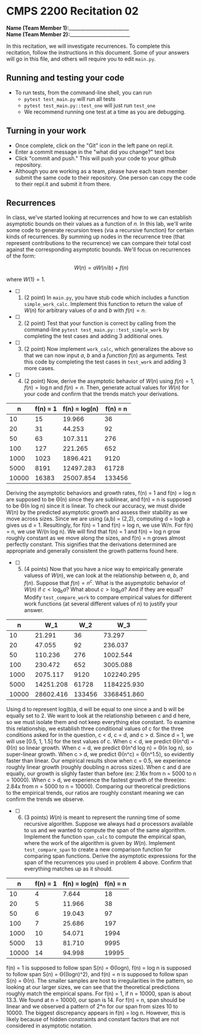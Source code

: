 # CMPS 2200  Recitation 02

**Name (Team Member 1):**_________________________  
**Name (Team Member 2):**_________________________

In this recitation, we will investigate recurrences. 
To complete this recitation, follow the instructions in this document. Some of your answers will go in this file, and others will require you to edit `main.py`.



## Running and testing your code
- To run tests, from the command-line shell, you can run
  + `pytest test_main.py` will run all tests
  + `pytest test_main.py::test_one` will just run `test_one`
  + We recommend running one test at a time as you are debugging.

## Turning in your work

- Once complete, click on the "Git" icon in the left pane on repl.it.
- Enter a commit message in the "what did you change?" text box
- Click "commit and push." This will push your code to your github repository.
- Although you are working as a team, please have each team member submit the same code to their repository. One person can copy the code to their repl.it and submit it from there.

## Recurrences

In class, we've started looking at recurrences and how to we can establish asymptotic bounds on their values as a function of $n$. In this lab, we'll write some code to generate recursion trees (via a recursive function) for certain kinds of recurrences. By summing up nodes in the recurrence tree (that represent contributions to the recurrence) we can compare their total cost against the corresponding asymptotic bounds. We'll focus on  recurrences of the form:

$$ W(n) = aW(n/b) + f(n) $$

where $W(1) = 1$.

- [ ] 1. (2 point) In `main.py`, you have stub code which includes a function `simple_work_calc`. Implement this function to return the value of $W(n)$ for arbitrary values of $a$ and $b$ with $f(n)=n$.

- [ ] 2. (2 point) Test that your function is correct by calling from the command-line `pytest test_main.py::test_simple_work` by completing the test cases and adding 3 additional ones.

- [ ] 3. (2 point) Now implement `work_calc`, which generalizes the above so that we can now input $a$, $b$ and a *function* $f(n)$ as arguments. Test this code by completing the test cases in `test_work` and adding 3 more cases.

- [ ] 4. (2 point) Now, derive the asymptotic behavior of $W(n)$ using $f(n) = 1$, $f(n) = \log n$ and $f(n) = n$. Then, generate actual values for $W(n)$ for your code and confirm that the trends match your derivations.

|     n |   f(n) = 1 |   f(n) = log(n) |   f(n) = n |
|-------|------------|-----------------|------------|
|    10 |         15 |          19.966 |         36 |
|    20 |         31 |          44.253 |         92 |
|    50 |         63 |         107.311 |        276 |
|   100 |        127 |         221.265 |        652 |
|  1000 |       1023 |        1896.421 |       9120 |
|  5000 |       8191 |       12497.283 |      61728 |
| 10000 |      16383 |       25007.854 |     133456 |
Deriving the asymptotic behaviors and growth rates, f(n) = 1 and f(n) = log n are supposed to be Θ(n) since they are sublinear, and f(n) = n is supposed to be Θ(n log n) since it is linear. To check our accuracy, we must divide W(n) by the predicted asymptotic growth and assess their stability as we move across sizes. Since we are using (a,b) = (2,2), computing d = logb a gives us d = 1. Resultingly, for f(n) = 1 and f(n) = log n, we use W/n. For f(n) = n, we use W/(n log n). We will find that f(n) = 1 and f(n) = log n grow roughly constant as we move along the sizes, and f(n) = n grows almost perfectly constant. This signifies that the derivations determined are appropriate and generally consistent the growth patterns found here.


- [ ] 5. (4 points) Now that you have a nice way to empirically generate valuess of $W(n)$, we can look at the relationship between $a$, $b$, and $f(n)$. Suppose that $f(n) = n^c$. What is the asypmptotic behavior of $W(n)$ if $c < \log_b a$? What about $c > \log_b a$? And if they are equal? Modify `test_compare_work` to compare empirical values for different work functions (at several different values of $n$) to justify your answer. 

|     n |       W_1 |    W_2 |         W_3 |
|-------|-----------|--------|-------------|
|    10 |    21.291 |     36 |      73.297 |
|    20 |    47.055 |     92 |     236.037 |
|    50 |   110.236 |    276 |    1002.544 |
|   100 |   230.472 |    652 |    3005.088 |
|  1000 |  2075.117 |   9120 |  102240.295 |
|  5000 | 14251.208 |  61728 | 1184225.930 |
| 10000 | 28602.416 | 133456 | 3368451.860 |
Using d to represent log(b)a, d will be equal to one since a and b will be equally set to 2. We want to look at the relationship between c and d here, so we must isolate them and not keep everything else constant. To examine this relationship, we establish three conditional values of c for the three conditions asked for in the question, c < d, c = d, and c > d. Since d = 1, we will use [0.5, 1, 1.5] for the test values of c. When c < d, we predict Θ(n^d) = Θ(n) so linear growth. When c = d, we predict Θ(n^d log n) = Θ(n log n), so super-linear growth. When c > d, we predict Θ(n^c) = Θ(n^1.5), so evidently faster than linear. Our empirical results show when c = 0.5, we experience roughly linear growth (roughly doubling n across sizes). When c and d are equally, our growth is slighly faster than before (ex: 2.16x from n = 5000 to n = 10000). When c > d, we experience the fastest growth of the three(ex: 2.84x from n = 5000 to n = 10000). Comparing our theoretical predictions to the empirical trends, our ratios are roughly constant meaning we can confirm the trends we observe. 

- [ ] 6. (3 points) $W(n)$ is meant to represent the running time of some recursive algorithm. Suppose we always had $a$ processors available to us and we wanted to compute the span of the same algorithm. Implement the function `span_calc` to compute the empirical span, where the work of the algorithm is given by $W(n)$. Implement `test_compare_span` to create a new comparison function for comparing span functions. Derive the asymptotic expressions for the span of the recurrences you used in problem 4 above. Confirm that everything matches up as it should. 

|     n |   f(n) = 1 |   f(n) = log(n) |   f(n) = n |
|-------|------------|-----------------|------------|
|    10 |          4 |           7.644 |         18 |
|    20 |          5 |          11.966 |         38 |
|    50 |          6 |          19.043 |         97 |
|   100 |          7 |          25.686 |        197 |
|  1000 |         10 |          54.071 |       1994 |
|  5000 |         13 |          81.710 |       9995 |
| 10000 |         14 |          94.998 |      19995 |
f(n) = 1 is supposed to follow span S(n) = Θ(logn), f(n) = log n is supposed to follow span S(n) = Θ((logn)^2), and f(n) = n is supposed to follow span S(n) = Θ(n).
The smaller samples are host to irregularities in the pattern, so looking at our larger sizes, we can see that the theoretical predictions roughly match the empirical spans. For f(n) = 1, if n = 10000, span is about 13.3. We found at n = 10000, our span is 14. For f(n) = n, span should be linear and we observed a pattern of 2*n for our span from sizes 10 to 10000. The biggest discrepancy appears in f(n) = log n. However, this is likely because of hidden constraints and constant factors that are not considered in asymptotic notation.
